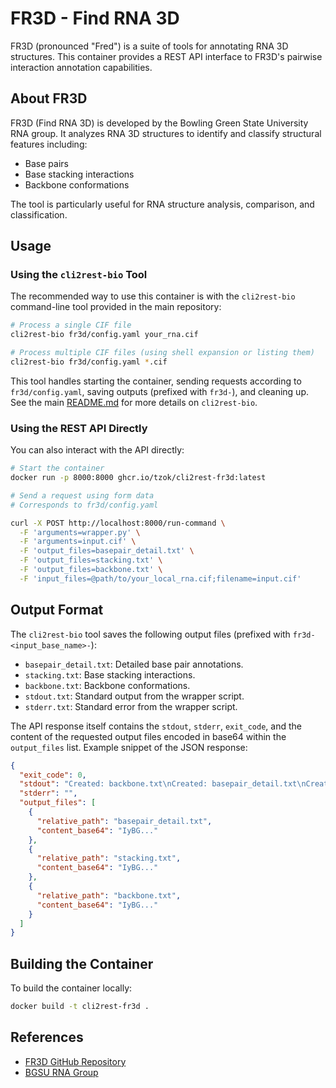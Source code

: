 # FR3D - Find RNA 3D

FR3D (pronounced "Fred") is a suite of tools for annotating RNA 3D structures. This container provides a REST API interface to FR3D's pairwise interaction annotation capabilities.

## About FR3D

FR3D (Find RNA 3D) is developed by the Bowling Green State University RNA group. It analyzes RNA 3D structures to identify and classify structural features including:

- Base pairs
- Base stacking interactions
- Backbone conformations

The tool is particularly useful for RNA structure analysis, comparison, and classification.

## Usage

### Using the `cli2rest-bio` Tool

The recommended way to use this container is with the `cli2rest-bio` command-line tool provided in the main repository:

```bash
# Process a single CIF file
cli2rest-bio fr3d/config.yaml your_rna.cif

# Process multiple CIF files (using shell expansion or listing them)
cli2rest-bio fr3d/config.yaml *.cif
```

This tool handles starting the container, sending requests according to `fr3d/config.yaml`, saving outputs (prefixed with `fr3d-`), and cleaning up. See the main [README.md](../README.md) for more details on `cli2rest-bio`.

### Using the REST API Directly

You can also interact with the API directly:

```bash
# Start the container
docker run -p 8000:8000 ghcr.io/tzok/cli2rest-fr3d:latest

# Send a request using form data
# Corresponds to fr3d/config.yaml

curl -X POST http://localhost:8000/run-command \
  -F 'arguments=wrapper.py' \
  -F 'arguments=input.cif' \
  -F 'output_files=basepair_detail.txt' \
  -F 'output_files=stacking.txt' \
  -F 'output_files=backbone.txt' \
  -F 'input_files=@path/to/your_local_rna.cif;filename=input.cif'
```

## Output Format

The `cli2rest-bio` tool saves the following output files (prefixed with `fr3d-<input_base_name>-`):

- `basepair_detail.txt`: Detailed base pair annotations.
- `stacking.txt`: Base stacking interactions.
- `backbone.txt`: Backbone conformations.
- `stdout.txt`: Standard output from the wrapper script.
- `stderr.txt`: Standard error from the wrapper script.

The API response itself contains the `stdout`, `stderr`, `exit_code`, and the content of the requested output files encoded in base64 within the `output_files` list. Example snippet of the JSON response:

```json
{
  "exit_code": 0,
  "stdout": "Created: backbone.txt\nCreated: basepair_detail.txt\nCreated: stacking.txt\n",
  "stderr": "",
  "output_files": [
    {
      "relative_path": "basepair_detail.txt",
      "content_base64": "IyBG..."
    },
    {
      "relative_path": "stacking.txt",
      "content_base64": "IyBG..."
    },
    {
      "relative_path": "backbone.txt",
      "content_base64": "IyBG..."
    }
  ]
}
```

## Building the Container

To build the container locally:

```bash
docker build -t cli2rest-fr3d .
```

## References

- [FR3D GitHub Repository](https://github.com/BGSU-RNA/fr3d-python)
- [BGSU RNA Group](http://rna.bgsu.edu/)
